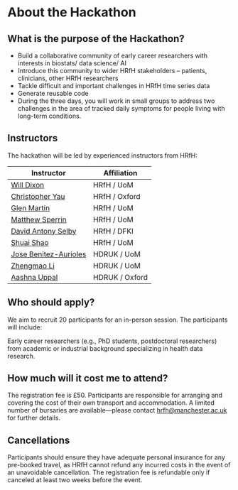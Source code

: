 # About the Hackathon

## What is the purpose of the Hackathon?

- Build a collaborative community of early career researchers with interests in biostats/ data science/ AI
- Introduce this community to wider HRfH stakeholders – patients, clinicians, other HRfH researchers
- Tackle difficult and important challenges in HRfH time series data
- Generate reusable code
- During the three days, you will work in small groups to address two challenges in the area of tracked daily symptoms for people living with long-term conditions.

## Instructors

The hackathon will be led by experienced instructors from HRfH:

| Instructor                                                      | Affiliation   |
|-----------------------------------------------------------------|---------------|
| [Will Dixon](https://research.manchester.ac.uk/en/persons/will.dixon)  | HRfH / UoM    |
| [Christopher Yau](https://www.bdi.ox.ac.uk/Team/christopher-yau)  | HRfH / Oxford |
| [Glen Martin](https://research.manchester.ac.uk/en/persons/glen.martin)  | HRfH / UoM    |
| [Matthew Sperrin](https://research.manchester.ac.uk/en/persons/matthew.sperrin)  | HRfH / UoM    |
| [David Antony Selby](https://sebastian.vollmer.ms/author/david-antony-selby/)  | HRfH / DFKI   |
| [Shuai Shao](https://www.linkedin.com/in/shuai-shao-b632b3b6/)  | HRfH / UoM    |
| [Jose Benitez-Aurioles](https://www.hdruk.ac.uk/people/jose-benitez-aurioles/)  | HDRUK / UoM   |
| [Zhengmao Li](https://www.hdruk.ac.uk/people/zhengmao-li/)  | HDRUK / UoM    |
| [Aashna Uppal](https://www.hdruk.ac.uk/people/aashna-uppal/)  | HDRUK / Oxford |


## Who should apply?

We aim to recruit 20 participants for an in-person session. The participants will include:

Early career researchers (e.g., PhD students, postdoctoral researchers) from academic or industrial background specializing in health data research.



## How much will it cost me to attend?

The registration fee is £50. Participants are responsible for arranging and covering the cost of their own transport and accommodation. A limited number of bursaries are available—please contact hrfh@manchester.ac.uk for further details.

## Cancellations

Participants should ensure they have adequate personal insurance for any pre-booked travel, as HRfH cannot refund any incurred costs in the event of an unavoidable cancellation. The registration fee is refundable only if canceled at least two weeks before the event.
